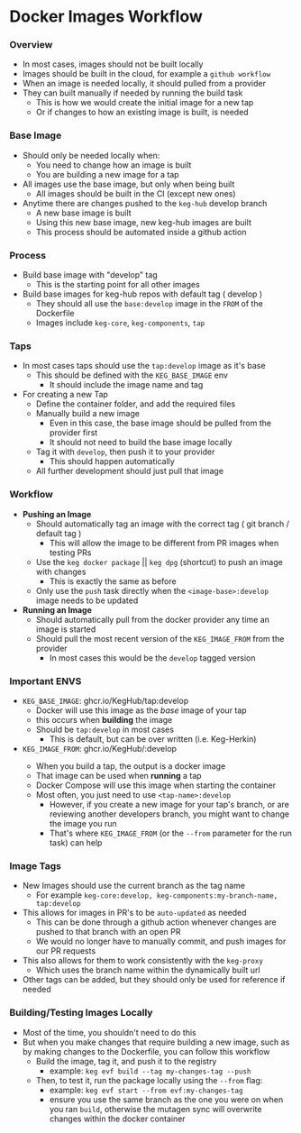 # Docker Images Workflow

### Overview
  * In most cases, images should not be built locally
  * Images should be built in the cloud, for example a `github workflow`
  * When an image is needed locally, it should pulled from a provider
  * They can built manually if needed by running the build task
    * This is how we would create the initial image for a new tap
    * Or if changes to how an existing image is built, is needed

### Base Image
  * Should only be needed locally when:
    * You need to change how an image is built
    * You are building a new image for a tap
  * All images use the base image, but only when being built
    * All images should be built in the CI (except new ones)
  * Anytime there are changes pushed to the `keg-hub` develop branch
    * A new base image is built
    * Using this new base image, new keg-hub images are built
    * This process should be automated inside a github action

### Process 
* Build base image with "develop" tag
  * This is the starting point for all other images
* Build base images for keg-hub repos with default tag ( develop )
  * They should all use the `base:develop` image in the `FROM` of the Dockerfile
  * Images include `keg-core`, `keg-components`, `tap`

### Taps
  * In most cases taps should use the `tap:develop` image as it's base
    * This should be defined with the `KEG_BASE_IMAGE` env
      * It should include the image name and tag
  * For creating a new Tap
    * Define the container folder, and add the required files
    * Manually build a new image
      * Even in this case, the base image should be pulled from the provider first
      * It should not need to build the base image locally
    * Tag it with `develop`, then push it to your provider
      * This should happen automatically
    * All further development should just pull that image

### Workflow
  * **Pushing an Image**
    * Should automatically tag an image with the correct tag ( git branch / default tag )
      * This will allow the image to be different from PR images when testing PRs
    * Use the `keg docker package` || `keg dpg` (shortcut) to push an image with changes
      * This is exactly the same as before
    * Only use the `push` task directly when the `<image-base>:develop` image needs to be updated
  * **Running an Image**
    * Should automatically pull from the docker provider any time an image is started
    * Should pull the most recent version of the `KEG_IMAGE_FROM` from the provider
      * In most cases this would be the `develop` tagged version

### Important ENVS
  * `KEG_BASE_IMAGE`: ghcr.io/KegHub/tap:develop
    * Docker will use this image as the *base* image of your tap
    * this occurs when **building** the image
    * Should be `tap:develop` in most cases
      * This is default, but can be over written (i.e. Keg-Herkin)
  * `KEG_IMAGE_FROM`: ghcr.io/KegHub/<tap-name>:develop
    * When you build a tap, the output is a docker image
    * That image can be used when **running** a tap
    * Docker Compose will use this image when starting the container
    * Most often, you just need to use `<tap-name>:develop`
      * However, if you create a new image for your tap's branch, or are reviewing another developers branch, you might want to change the image you run
      * That's where `KEG_IMAGE_FROM` (or the `--from` parameter for the run task) can help

### Image Tags
  * New Images should use the current branch as the tag name
    * For example `keg-core:develop, keg-components:my-branch-name, tap:develop`
  * This allows for images in PR's to be `auto-updated` as needed
    * This can be done through a github action whenever changes are pushed to that branch with an open PR
    * We would no longer have to manually commit, and push images for our PR requests
  * This also allows for them to work consistently with the `keg-proxy`
    * Which uses the branch name within the dynamically built url
  * Other tags can be added, but they should only be used for reference if needed

### Building/Testing Images Locally
  * Most of the time, you shouldn't need to do this
  * But when you make changes that require building a new image, such as by making changes to the Dockerfile, you can follow this workflow
    * Build the image, tag it, and push it to the registry
      * example: `keg evf build --tag my-changes-tag --push`
    * Then, to test it, run the package locally using the `--from` flag:
      * example: `keg evf start --from evf:my-changes-tag`
      * ensure you use the same branch as the one you were on when you ran `build`, otherwise the mutagen sync will overwrite changes within the docker container
